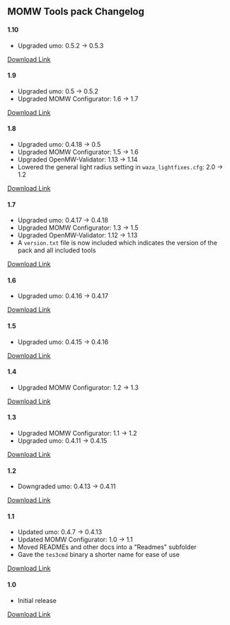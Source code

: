 ## MOMW Tools pack Changelog

#### 1.10

* Upgraded umo: 0.5.2 -> 0.5.3

[Download Link](https://gitlab.com/modding-openmw/momw-configurator/-/packages/32348622)

#### 1.9

* Upgraded umo: 0.5 -> 0.5.2
* Upgraded MOMW Configurator: 1.6 -> 1.7

[Download Link](https://gitlab.com/modding-openmw/momw-configurator/-/packages/32311099)

#### 1.8

* Upgraded umo: 0.4.18 -> 0.5
* Upgraded MOMW Configurator: 1.5 -> 1.6
* Upgraded OpenMW-Validator: 1.13 -> 1.14
* Lowered the general light radius setting in `waza_lightfixes.cfg`: 2.0 -> 1.2

[Download Link](https://gitlab.com/modding-openmw/momw-configurator/-/packages/32264470)

#### 1.7

* Upgraded umo: 0.4.17 -> 0.4.18
* Upgraded MOMW Configurator: 1.3 -> 1.5
* Upgraded OpenMW-Validator: 1.12 -> 1.13
* A `version.txt` file is now included which indicates the version of the pack and all included tools

[Download Link](https://gitlab.com/modding-openmw/momw-configurator/-/packages/32172655)

#### 1.6

* Upgraded umo: 0.4.16 -> 0.4.17

[Download Link](https://gitlab.com/modding-openmw/momw-configurator/-/packages/32133122)

#### 1.5

* Upgraded umo: 0.4.15 -> 0.4.16

[Download Link](https://gitlab.com/modding-openmw/momw-configurator/-/packages/32127014)

#### 1.4

* Upgraded MOMW Configurator: 1.2 -> 1.3

[Download Link](https://gitlab.com/modding-openmw/momw-configurator/-/packages/32121760)

#### 1.3

* Upgraded MOMW Configurator: 1.1 -> 1.2
* Upgraded umo: 0.4.11 -> 0.4.15

[Download Link](https://gitlab.com/modding-openmw/momw-configurator/-/packages/32076364)

#### 1.2

* Downgraded umo: 0.4.13 -> 0.4.11

[Download Link](https://gitlab.com/modding-openmw/momw-configurator/-/packages/32006816)

#### 1.1

* Updated umo: 0.4.7 -> 0.4.13
* Updated MOMW Configurator: 1.0 -> 1.1
* Moved READMEs and other docs into a "Readmes" subfolder
* Gave the `tes3cmd` binary a shorter name for ease of use

[Download Link](https://gitlab.com/modding-openmw/momw-configurator/-/packages/32002616)

#### 1.0

* Initial release

[Download Link](https://gitlab.com/modding-openmw/momw-configurator/-/packages/31938052)
